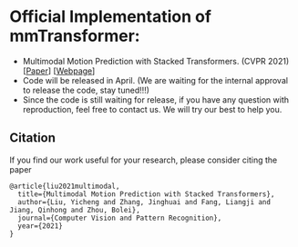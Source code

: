 # Official Implementation of mmTransformer:
- Multimodal Motion Prediction with Stacked Transformers. (CVPR 2021) [[Paper](https://arxiv.org/pdf/2103.11624.pdf)] [[Webpage](https://decisionforce.github.io/mmTransformer/)]
- Code will be released in April. (We are waiting for the internal approval to release the code, stay tuned!!!)
- Since the code is still waiting for release, if you have any question with reproduction, feel free to contact us. We will try our best to help you.

## Citation
If you find our work useful for your research, please consider citing the paper
```
@article{liu2021multimodal,
  title={Multimodal Motion Prediction with Stacked Transformers},
  author={Liu, Yicheng and Zhang, Jinghuai and Fang, Liangji and Jiang, Qinhong and Zhou, Bolei},
  journal={Computer Vision and Pattern Recognition},
  year={2021}
}
```
